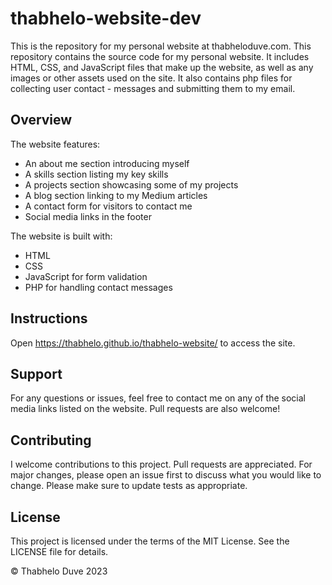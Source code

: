 # thabhelo-website-dev
This is the repository for my personal website at thabheloduve.com.
This repository contains the source code for my personal website. It includes HTML, CSS, and JavaScript files that make up the website, as well as any images or other assets used on the site. It also contains php files for collecting user contact - messages and submitting them to my email.

## Overview
The website features:
- An about me section introducing myself
- A skills section listing my key skills
- A projects section showcasing some of my projects  
- A blog section linking to my Medium articles
- A contact form for visitors to contact me
- Social media links in the footer  

The website is built with:
- HTML 
- CSS
- JavaScript for form validation
- PHP for handling contact messages

## Instructions
Open https://thabhelo.github.io/thabhelo-website/ to access the site.

## Support
For any questions or issues, feel free to contact me on any of the social media links listed on the website. Pull requests are also welcome!

## Contributing
I welcome contributions to this project. Pull requests are appreciated. For major changes, please open an issue first to discuss what you would like to change.
Please make sure to update tests as appropriate.

## License
This project is licensed under the terms of the MIT License. See the LICENSE file for details.

© Thabhelo Duve 2023
